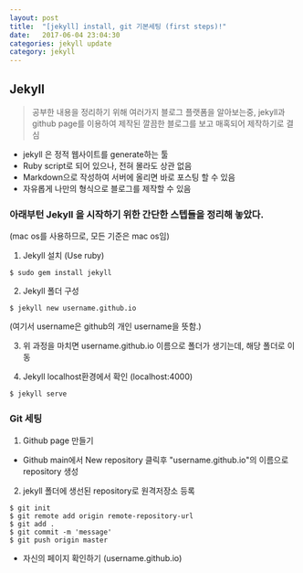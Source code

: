 ```yaml
---
layout: post
title:  "[jekyll] install, git 기본세팅 (first steps)!"
date:   2017-06-04 23:04:30
categories: jekyll update
category: jekyll
---
```

Jekyll
---------
>공부한 내용을 정리하기 위해 여러가지 블로그 플랫폼을 알아보는중, jekyll과 github page를 이용하여 제작된 깔끔한 블로그를 보고 매혹되어 제작하기로 결심

* jekyll 은 정적 웹사이트를 generate하는 툴
* Ruby script로 되어 있으나, 전혀 몰라도 상관 없음
* Markdown으로 작성하여 서버에 올리면 바로 포스팅 할 수 있음
* 자유롭게 나만의 형식으로 블로그를 제작할 수 있음


### 아래부턴 Jekyll 을 시작하기 위한 간단한 스텝들을 정리해 놓았다.
(mac os를 사용하므로, 모든 기준은 mac os임)

1. Jekyll 설치 (Use ruby)
~~~~
$ sudo gem install jekyll
~~~~

2. Jekyll 폴더 구성
~~~~
$ jekyll new username.github.io
~~~~
(여기서 username은 github의 개인 username을 뜻함.)

3. 위 과정을 마치면 username.github.io 이름으로 폴더가 생기는데, 해당 폴더로 이동

4. Jekyll localhost환경에서 확인 (localhost:4000)
~~~~
$ jekyll serve
~~~~

### Git 세팅
 1. Github page 만들기
  * Github main에서 New repository 클릭후 "username.github.io"의 이름으로 repository 생성

 2. jekyll 폴더에 생선된 repository로 원격저장소 등록
~~~~
$ git init
$ git remote add origin remote-repository-url
$ git add .
$ git commit -m 'message'
$ git push origin master
~~~~


* 자신의 페이지 확인하기 (username.github.io)
